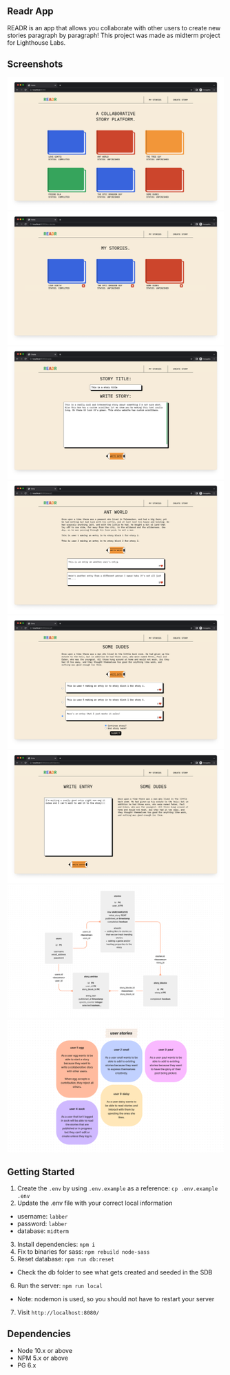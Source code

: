## Readr App

READR is an app that allows you collaborate with other users to create new stories paragraph by paragraph! This project was made as midterm project for Lighthouse Labs.

## Screenshots

![homepage](https://github.com/paige-clark/story-creator/blob/master/doc/home.png?raw=true)
![mystories](https://github.com/paige-clark/story-creator/blob/master/doc/my_stories.png?raw=true)
![createstory](https://github.com/paige-clark/story-creator/blob/master/doc/create_story.png?raw=true)
![storyother](https://github.com/paige-clark/story-creator/blob/master/doc/story_other.png?raw=true)
![storyown](https://github.com/paige-clark/story-creator/blob/master/doc/story_own.png?raw=true)
![writeentry](https://github.com/paige-clark/story-creator/blob/master/doc/write_entry.png?raw=true)
![erd](https://github.com/paige-clark/story-creator/blob/master/doc/erd.png?raw=true)
![userstories](https://github.com/paige-clark/story-creator/blob/master/doc/user_stories.png?raw=true)

## Getting Started

1. Create the `.env` by using `.env.example` as a reference: `cp .env.example .env`
2. Update the .env file with your correct local information 
  - username: `labber` 
  - password: `labber` 
  - database: `midterm`
3. Install dependencies: `npm i`
4. Fix to binaries for sass: `npm rebuild node-sass`
5. Reset database: `npm run db:reset`
  - Check the db folder to see what gets created and seeded in the SDB
6. Run the server: `npm run local`
  - Note: nodemon is used, so you should not have to restart your server
7. Visit `http://localhost:8080/`

## Dependencies

- Node 10.x or above
- NPM 5.x or above
- PG 6.x

